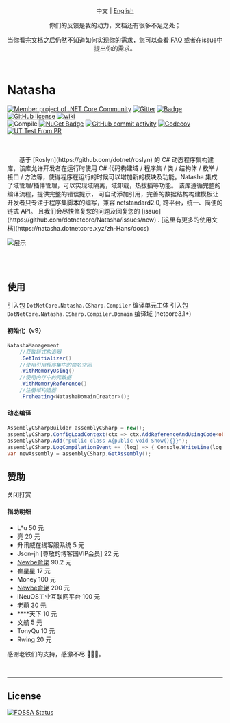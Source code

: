 <p align="center">
  <span>中文</span> |  
  <a href="https://github.com/dotnetcore/natasha/tree/main/lang/english">English</a>
</p>
<p align="center"> <span>你们的反馈是我的动力，文档还有很多不足之处；</span> </p>
<p align="center"> <span> 当你看完文档之后仍然不知道如何实现你的需求，您可以查看<a href="https://github.com/dotnetcore/Natasha/blob/main/docs/FAQ.md"> FAQ </a>或者在issue中提出你的需求。</span> </p>
  
<br/>  


# Natasha 
[![Member project of .NET Core Community](https://img.shields.io/badge/member%20project%20of-NCC-9e20c9.svg)](https://github.com/dotnetcore)
[![Gitter](https://badges.gitter.im/dotnetcore/natasha.svg)](https://gitter.im/dotnetcore/Natasha?utm_source=badge&utm_medium=badge&utm_campaign=pr-badge)
[![Badge](https://img.shields.io/badge/link-996.icu-red.svg)](https://996.icu/#/zh_CN)
[![GitHub license](https://img.shields.io/github/license/dotnetcore/natasha.svg)](https://github.com/dotnetcore/Natasha/blob/main/LICENSE)
[![wiki](https://img.shields.io/badge/wiki-ch-blue.svg)](https://natasha.dotnetcore.xyz/)
<br/>
![Compile](https://img.shields.io/badge/script-csharp-green.svg)
[![NuGet Badge](https://buildstats.info/nuget/DotNetCore.Natasha.CSharp.Compiler?includePreReleases=true)](https://www.nuget.org/packages/DotNetCore.Natasha.CSharp.Compiler)
[![GitHub commit activity](https://img.shields.io/github/commit-activity/m/dotnetcore/natasha.svg)](https://github.com/dotnetcore/Natasha/commits/main) 
[![Codecov](https://img.shields.io/codecov/c/github/dotnetcore/natasha.svg)](https://codecov.io/gh/dotnetcore/Natasha) 
[![UT Test From PR](https://github.com/dotnetcore/Natasha/actions/workflows/pr_test.yml/badge.svg)](https://github.com/dotnetcore/Natasha/actions/workflows/pr_test.yml)

<br/>
<br/>
&ensp;&ensp;&ensp;&ensp;基于  [Roslyn](https://github.com/dotnet/roslyn)  的 C# 动态程序集构建库，该库允许开发者在运行时使用 C# 代码构建域 / 程序集 / 类 / 结构体 / 枚举 / 接口 / 方法等，使得程序在运行的时候可以增加新的模块及功能。Natasha 集成了域管理/插件管理，可以实现域隔离，域卸载，热拔插等功能。 该库遵循完整的编译流程，提供完整的错误提示， 可自动添加引用，完善的数据结构构建模板让开发者只专注于程序集脚本的编写，兼容 netstandard2.0, 跨平台，统一、简便的链式 API。 且我们会尽快修复您的问题及回复您的 [issue](https://github.com/dotnetcore/Natasha/issues/new) .  [这里有更多的使用文档](https://natasha.dotnetcore.xyz/zh-Hans/docs)

![展示](https://images.gitee.com/uploads/images/2020/1201/161046_e8f52622_1478282.gif)

<br/>
<br/>

## 使用

引入包 `DotNetCore.Natasha.CSharp.Compiler` 编译单元主体
引入包 `DotNetCore.Natasha.CSharp.Compiler.Domain` 编译域 (netcore3.1+)

#### 初始化（v9）
```cs
NatashaManagement
    //获取链式构造器
    .GetInitializer() 
    //使用引用程序集中的命名空间
    .WithMemoryUsing()
    //使用内存中的元数据
    .WithMemoryReference()
    //注册域构造器
    .Preheating<NatashaDomainCreator>();
```

#### 动态编译
```cs
AssemblyCSharpBuilder assemblyCSharp = new();
assemblyCSharp.ConfigLoadContext(ctx => ctx.AddReferenceAndUsingCode<object>());
assemblyCSharp.Add("public class A{public void Show(){}}");
assemblyCSharp.LogCompilationEvent += (log) => { Console.WriteLine(log.ToString()); };
var newAssembly = assemblyCSharp.GetAssembly();
```

## 赞助

关闭打赏

#### 捐助明细  

- L*u 50 元
- 亮 20 元
- 升讯威在线客服系统 5 元
- Json-jh [尊敬的博客园VIP会员] 22 元
- [Newbe俞佬](https://github.com/newbe36524) 90.2 元 
- 崔星星 17 元
- Money 100 元
- [Newbe俞佬](https://github.com/newbe36524) 200 元 
- iNeuOS工业互联网平台 100 元 
- 老萌 30 元
- ****天下 10 元  
- 文航 5 元
- TonyQu 10 元
- Rwing 20 元  

 感谢老铁们的支持，感激不尽 🙏🙏🙏。
  
<br/>  

---------------------  


## License
[![FOSSA Status](https://app.fossa.io/api/projects/git%2Bgithub.com%2Fdotnetcore%2FNatasha.svg?type=large)](https://app.fossa.io/projects/git%2Bgithub.com%2Fdotnetcore%2FNatasha?ref=badge_large)          
      

